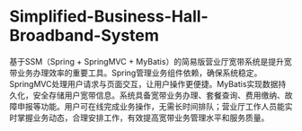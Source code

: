 # Simplified-Business-Hall-Broadband-System
基于SSM（Spring + SpringMVC + MyBatis）的简易版营业厅宽带系统是提升宽带业务办理效率的重要工具。Spring管理业务组件依赖，确保系统稳定。SpringMVC处理用户请求与页面交互，让用户操作更便捷。MyBatis实现数据持久化，安全存储用户宽带信息。系统具备宽带业务办理、套餐查询、费用缴纳、故障申报等功能。用户可在线完成业务操作，无需长时间排队；营业厅工作人员能实时掌握业务动态，合理安排工作，有效提高宽带业务管理水平和服务质量。

